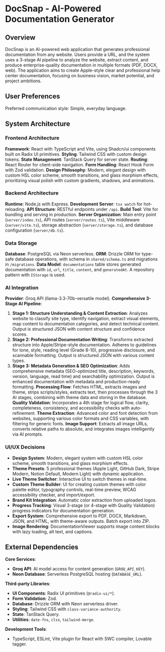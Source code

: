 # DocSnap - AI-Powered Documentation Generator

## Overview

DocSnap is an AI-powered web application that generates professional documentation from any website. Users provide a URL, and the system uses a 3-stage AI pipeline to analyze the website, extract content, and produce enterprise-quality documentation in multiple formats (PDF, DOCX, web). The application aims to create Apple-style clear and professional help center documentation, focusing on business vision, market potential, and project ambitions.

## User Preferences

Preferred communication style: Simple, everyday language.

## System Architecture

### Frontend Architecture

**Framework**: React with TypeScript and Vite, using Shadcn/ui components built on Radix UI primitives.
**Styling**: Tailwind CSS with custom design tokens.
**State Management**: TanStack Query for server state.
**Routing**: React Router for client-side navigation.
**Form Handling**: React Hook Form with Zod validation.
**Design Philosophy**: Modern, elegant design with custom HSL color scheme, smooth transitions, and glass morphism effects, prioritizing visual polish with custom gradients, shadows, and animations.

### Backend Architecture

**Runtime**: Node.js with Express.
**Development Server**: `tsx watch` for hot-reloading.
**API Structure**: RESTful endpoints under `/api`.
**Build Tool**: Vite for bundling and serving in production.
**Server Organization**: Main entry point (`server/index.ts`), API routes (`server/routes.ts`), Vite middleware (`server/vite.ts`), storage abstraction (`server/storage.ts`), and database configuration (`server/db.ts`).

### Data Storage

**Database**: PostgreSQL via Neon serverless.
**ORM**: Drizzle ORM for type-safe database operations, with schema in `shared/schema.ts` and migrations in `/migrations`.
**Data Model**: `documentations` table stores generated documentation with `id`, `url`, `title`, `content`, and `generatedAt`. A repository pattern with `IStorage` is used.

### AI Integration

**Provider**: Groq API (llama-3.3-70b-versatile model).
**Comprehensive 3-Stage AI Pipeline**:
1.  **Stage 1: Structure Understanding & Content Extraction**: Analyzes website to classify site type, identify navigation, extract visual elements, map content to documentation categories, and detect technical content. Output is structured JSON with content structure and confidence scores.
2.  **Stage 2: Professional Documentation Writing**: Transforms extracted structure into Apple/Stripe-style documentation. Adheres to guidelines for tone, style, reading level (Grade 8-10), progressive disclosure, and scannable formatting. Output is structured JSON with various content types.
3.  **Stage 3: Metadata Generation & SEO Optimization**: Adds comprehensive metadata (SEO-optimized title, description, keywords, version, language, read time) and searchability optimization. Output is enhanced documentation with metadata and production-ready formatting.
**Processing Flow**: Fetches HTML, extracts images and theme, strips scripts/styles, extracts text, then processes through the 3 AI stages, combining with theme data and storing in the database.
**Quality Validation**: Incorporates a 4th stage for logical flow, clarity, completeness, consistency, and accessibility checks with auto-refinement.
**Theme Extraction**: Advanced color and font detection from websites, supporting various color formats and CSS variables, with filtering for generic fonts.
**Image Support**: Extracts all image URLs, converts relative paths to absolute, and integrates images intelligently via AI prompts.

### UI/UX Decisions

*   **Design System**: Modern, elegant system with custom HSL color scheme, smooth transitions, and glass morphism effects.
*   **Theme Presets**: 5 professional themes (Apple Light, GitHub Dark, Stripe Modern, Notion Default, Modern Light) with dynamic application.
*   **Live Theme Switcher**: Interactive UI to switch themes in real-time.
*   **Custom Theme Builder**: UI for creating custom themes with color palette editor, typography controls, real-time preview, WCAG accessibility checker, and import/export.
*   **Brand Kit Integration**: Automatic color extraction from uploaded logos.
*   **Progress Tracking**: Visual 3-stage (or 4-stage with Quality Validation) progress indicators for documentation generation.
*   **Export System**: Comprehensive export to PDF, DOCX, Markdown, JSON, and HTML, with theme-aware outputs. Batch export into ZIP.
*   **Image Rendering**: DocumentationViewer supports image content blocks with lazy loading, alt text, and captions.

## External Dependencies

**Core Services**:
*   **Groq API**: AI model access for content generation (`GROQ_API_KEY`).
*   **Neon Database**: Serverless PostgreSQL hosting (`DATABASE_URL`).

**Third-party Libraries**:
*   **UI Components**: Radix UI primitives (`@radix-ui/*`).
*   **Form Validation**: Zod.
*   **Database**: Drizzle ORM with Neon serverless driver.
*   **Styling**: Tailwind CSS with `class-variance-authority`.
*   **State**: TanStack Query.
*   **Utilities**: `date-fns`, `clsx`, `tailwind-merge`.

**Development Tools**:
*   TypeScript, ESLint, Vite plugin for React with SWC compiler, Lovable tagger.